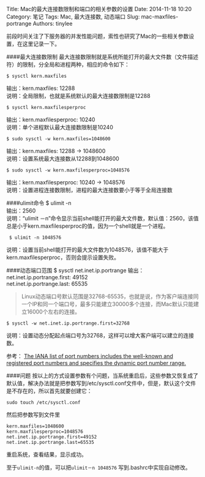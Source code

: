 Title: Mac的最大连接数限制和端口的相关参数的设置
Date: 2014-11-18 10:20
Category: 笔记
Tags: Mac, 最大连接数, 动态端口
Slug: mac-maxfiles-portrange
Authors: tinylee

前段时间关注了下服务器的并发性能问题，索性也研究了Mac的一些相关参数设置，在这里记录一下。


####最大连接数限制
最大连接数限制就是系统所能打开的最大文件数（文件描述符）的限制，分全局和进程两种，相应的命令如下：

    $ sysctl kern.maxfiles
输出：kern.maxfiles: 12288  
说明：全局限制，也就是系统默认的最大连接数限制是12288

    $ sysctl kern.maxfilesperproc
输出：kern.maxfilesperproc: 10240   
说明：单个进程默认最大连接数限制是10240

    $ sudo sysctl -w kern.maxfiles=1048600
输出：kern.maxfiles: 12288 -> 1048600  
说明：设置系统最大连接数从12288到1048600

    $ sudo sysctl -w kern.maxfilesperproc=1048576
输出：kern.maxfilesperproc: 10240 -> 1048576  
说明：设置进程连接数限制，进程的最大连接数要小于等于全局连接数

####ulimit命令
    $ ulimit -n  
输出：2560   
说明：“ulimit －n”命令显示当前shell能打开的最大文件数，默认值：2560，该值总是小于kern.maxfilesperproc的值，因为一个shell就是一个进程。

     $ ulimit -n 1048576
说明：设置当前shell能打开的最大文件数为1048576，该值不能大于kern.maxfilesperproc，否则会提示设置失败。

####动态端口范围
    $ sysctl net.inet.ip.portrange
输出：   
net.inet.ip.portrange.first: 49152   
net.inet.ip.portrange.last: 65535

>Linux动态端口号默认范围是32768-65535，也就是说，作为客户端连接同一个IP和同一个端口号，最多只能建立30000多个连接，而Mac默认只能建立16000个左右的连接。

    $ sysctl -w net.inet.ip.portrange.first=32768
说明：设置动态分配起点端口号为32768，这样可以增大客户端可以建立的连接数。

参考：
[The IANA list of port numbers includes the well-known and registered port numbers and specifies the dynamic port number range.](http://www.iana.org/assignments/service-names-port-numbers/service-names-port-numbers.xhtml)

####问题
按以上的方式设置参数有个问题，当系统重启后，这些参数又恢复成了默认值，解决办法就是把参数写到/etc/sysctl.conf文件中，但是，默认这个文件是不存在的，所以首先就要创建它：

    sudo touch /etc/sysctl.conf
然后把参数写到文件里

    kern.maxfiles=1048600
    kern.maxfilesperproc=1048576
    net.inet.ip.portrange.first=49152   
    net.inet.ip.portrange.last=65535

重启系统，查看结果，显示成功。

至于`ulimit-n`的值，可以把`ulimit－n 1048576` 写到.bashrc中实现自动修改。
